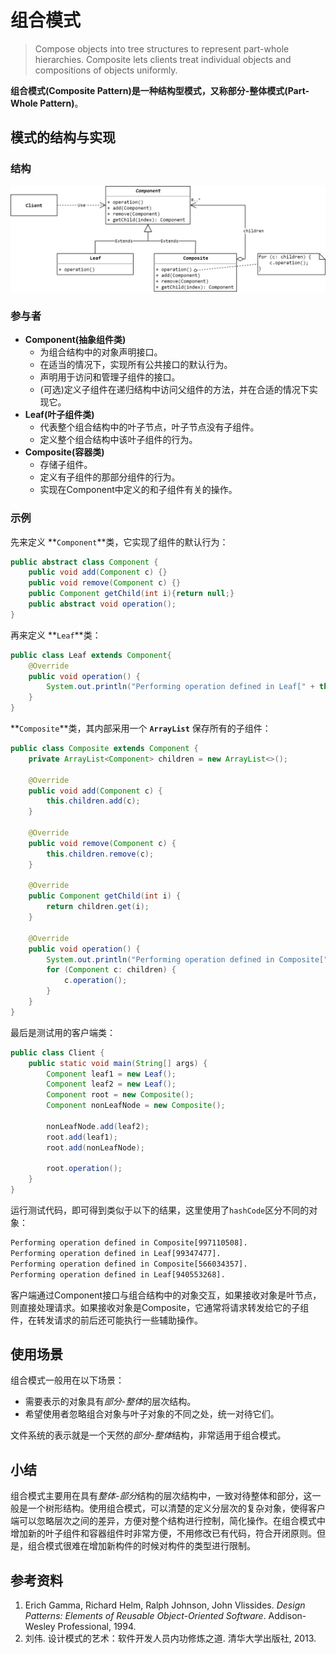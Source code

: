 # 组合模式
> Compose objects into tree structures to represent part-whole hierarchies.
Composite lets clients treat individual objects and compositions of objects
uniformly. 

**组合模式(Composite Pattern)**是一种结构型模式，又称**部分-整体模式(Part-Whole Pattern)**。

## 模式的结构与实现

### 结构

![Composite Pattern](images/composite-pattern.png)

### 参与者
* **Component(抽象组件类)**
    * 为组合结构中的对象声明接口。
    * 在适当的情况下，实现所有公共接口的默认行为。
    * 声明用于访问和管理子组件的接口。
    * (可选)定义子组件在递归结构中访问父组件的方法，并在合适的情况下实现它。
* **Leaf(叶子组件类)**
    * 代表整个组合结构中的叶子节点，叶子节点没有子组件。
    * 定义整个组合结构中该叶子组件的行为。
* **Composite(容器类)**
    * 存储子组件。
    * 定义有子组件的那部分组件的行为。
    * 实现在Component中定义的和子组件有关的操作。

### 示例
先来定义 **`Component`**类，它实现了组件的默认行为：
```Java
public abstract class Component {
    public void add(Component c) {}
    public void remove(Component c) {}
    public Component getChild(int i){return null;}
    public abstract void operation();
}
```
再来定义 **`Leaf`**类：
```Java
public class Leaf extends Component{
    @Override
    public void operation() {
        System.out.println("Performing operation defined in Leaf[" + this.hashCode() + "].");
    }
}
```
**`Composite`**类，其内部采用一个 **`ArrayList`** 保存所有的子组件：
```Java
public class Composite extends Component {
    private ArrayList<Component> children = new ArrayList<>();

    @Override
    public void add(Component c) {
        this.children.add(c);
    }

    @Override
    public void remove(Component c) {
        this.children.remove(c);
    }

    @Override
    public Component getChild(int i) {
        return children.get(i);
    }

    @Override
    public void operation() {
        System.out.println("Performing operation defined in Composite[" + this.hashCode() + "].");
        for (Component c: children) {
            c.operation();
        }
    }
}
```
最后是测试用的客户端类：
```Java
public class Client {
    public static void main(String[] args) {
        Component leaf1 = new Leaf();
        Component leaf2 = new Leaf();
        Component root = new Composite();
        Component nonLeafNode = new Composite();

        nonLeafNode.add(leaf2);
        root.add(leaf1);
        root.add(nonLeafNode);

        root.operation();
    }
}
```
运行测试代码，即可得到类似于以下的结果，这里使用了`hashCode`区分不同的对象：
```txt
Performing operation defined in Composite[997110508].
Performing operation defined in Leaf[99347477].
Performing operation defined in Composite[566034357].
Performing operation defined in Leaf[940553268].
```

客户端通过Component接口与组合结构中的对象交互，如果接收对象是叶节点，则直接处理请求。如果接收对象是Composite，它通常将请求转发给它的子组件，在转发请求的前后还可能执行一些辅助操作。

## 使用场景
组合模式一般用在以下场景：
* 需要表示的对象具有*部分-整体*的层次结构。
* 希望使用者忽略组合对象与叶子对象的不同之处，统一对待它们。

文件系统的表示就是一个天然的*部分-整体*结构，非常适用于组合模式。

## 小结
组合模式主要用在具有*整体-部分*结构的层次结构中，一致对待整体和部分，这一般是一个树形结构。使用组合模式，可以清楚的定义分层次的复杂对象，使得客户端可以忽略层次之间的差异，方便对整个结构进行控制，简化操作。在组合模式中增加新的叶子组件和容器组件时非常方便，不用修改已有代码，符合开闭原则。但是，组合模式很难在增加新构件的时候对构件的类型进行限制。

## 参考资料
1. Erich Gamma, Richard Helm, Ralph Johnson, John Vlissides. <i>Design Patterns: Elements of Reusable Object-Oriented Software</i>. Addison-Wesley Professional, 1994.
2. 刘伟. 设计模式的艺术：软件开发人员内功修炼之道. 清华大学出版社, 2013.